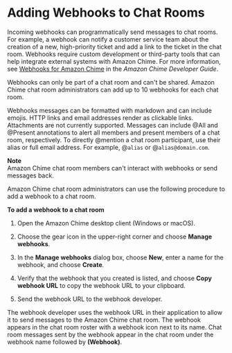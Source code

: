# Adding Webhooks to Chat Rooms<a name="webhooks"></a>

Incoming webhooks can programmatically send messages to chat rooms\. For example, a webhook can notify a customer service team about the creation of a new, high\-priority ticket and add a link to the ticket in the chat room\. Webhooks require custom development or third\-party tools that can help integrate external systems with Amazon Chime\. For more information, see [Webhooks for Amazon Chime](https://docs.aws.amazon.com/chime/latest/dg/webhooks.html) in the *Amazon Chime Developer Guide*\.

Webhooks can only be part of a chat room and can't be shared\. Amazon Chime chat room administrators can add up to 10 webhooks for each chat room\.

Webhooks messages can be formatted with markdown and can include emojis\. HTTP links and email addresses render as clickable links\. Attachments are not currently supported\. Messages can include @All and @Present annotations to alert all members and present members of a chat room, respectively\. To directly @mention a chat room participant, use their alias or full email address\. For example, @`alias` or @`alias@domain.com`\.

**Note**  
Amazon Chime chat room members can't interact with webhooks or send messages back\.

Amazon Chime chat room administrators can use the following procedure to add a webhook to a chat room\.

**To add a webhook to a chat room**

1. Open the Amazon Chime desktop client \(Windows or macOS\)\.

1. Choose the gear icon in the upper\-right corner and choose **Manage webhooks**\.

1. In the **Manage webhooks** dialog box, choose **New**, enter a name for the webhook, and choose **Create**\.

1. Verify that the webhook that you created is listed, and choose **Copy webhook URL** to copy the webhook URL to your clipboard\.

1. Send the webhook URL to the webhook developer\.

The webhook developer uses the webhook URL in their application to allow it to send messages to the Amazon Chime chat room\. The webhook appears in the chat room roster with a webhook icon next to its name\. Chat room messages sent by the webhook appear in the chat room under the webhook name followed by **\(Webhook\)**\.